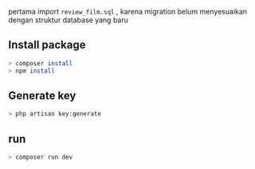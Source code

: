 pertama import `review_film.sql` , karena migration belum menyesuaikan dengan struktur database yang baru

## Install package
```sh
> composer install
> npm install
```

## Generate key
```sh
> php artisan key:generate
```

## run
```sh
> composer run dev
```
